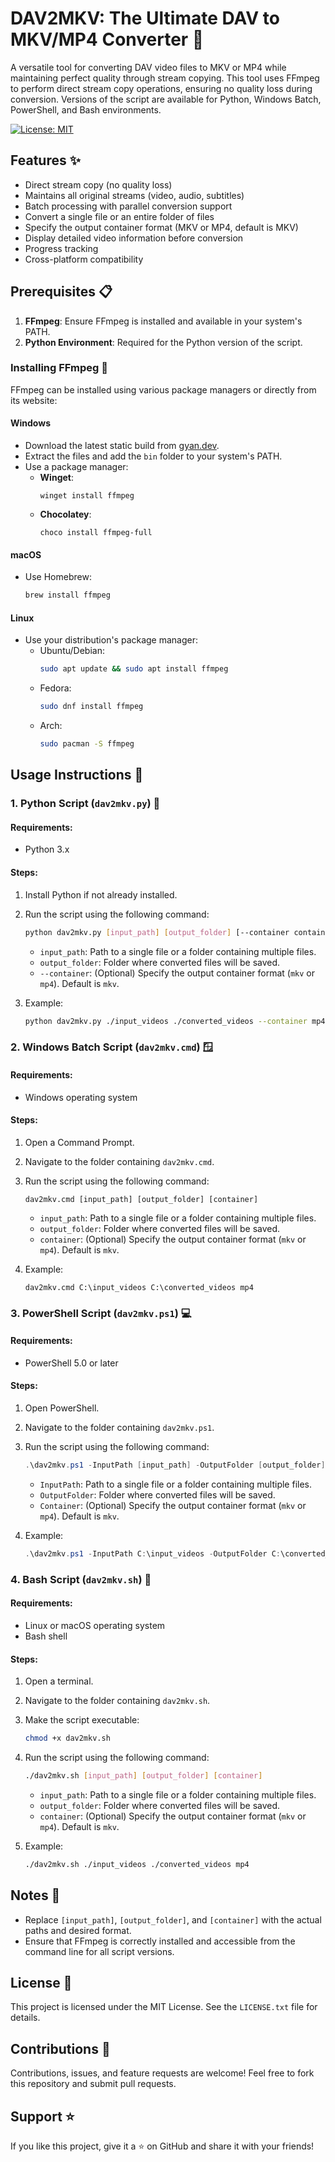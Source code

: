 # DAV2MKV: The Ultimate DAV to MKV/MP4 Converter 🚀

A versatile tool for converting DAV video files to MKV or MP4 while maintaining perfect quality through stream copying. This tool uses FFmpeg to perform direct stream copy operations, ensuring no quality loss during conversion. Versions of the script are available for Python, Windows Batch, PowerShell, and Bash environments.

[![License: MIT](https://img.shields.io/badge/License-MIT-yellow.svg)](https://opensource.org/licenses/MIT)

## Features ✨

- Direct stream copy (no quality loss)
- Maintains all original streams (video, audio, subtitles)
- Batch processing with parallel conversion support
- Convert a single file or an entire folder of files
- Specify the output container format (MKV or MP4, default is MKV)
- Display detailed video information before conversion
- Progress tracking
- Cross-platform compatibility

## Prerequisites 📋

1. **FFmpeg**: Ensure FFmpeg is installed and available in your system's PATH.
2. **Python Environment**: Required for the Python version of the script.

### Installing FFmpeg 🔧

FFmpeg can be installed using various package managers or directly from its website:

#### Windows
- Download the latest static build from [gyan.dev](https://www.gyan.dev/ffmpeg/builds/).
- Extract the files and add the `bin` folder to your system's PATH.
- Use a package manager:
  - **Winget**:
    ```batch
    winget install ffmpeg
    ```
  - **Chocolatey**:
    ```batch
    choco install ffmpeg-full
    ```

#### macOS
- Use Homebrew:
  ```bash
  brew install ffmpeg
  ```

#### Linux
- Use your distribution's package manager:
  - Ubuntu/Debian:
    ```bash
    sudo apt update && sudo apt install ffmpeg
    ```
  - Fedora:
    ```bash
    sudo dnf install ffmpeg
    ```
  - Arch:
    ```bash
    sudo pacman -S ffmpeg
    ```

## Usage Instructions 📖

### 1. Python Script (`dav2mkv.py`) 🐍

#### Requirements:
- Python 3.x

#### Steps:
1. Install Python if not already installed.
2. Run the script using the following command:
   ```bash
   python dav2mkv.py [input_path] [output_folder] [--container container]
   ```
   - `input_path`: Path to a single file or a folder containing multiple files.
   - `output_folder`: Folder where converted files will be saved.
   - `--container`: (Optional) Specify the output container format (`mkv` or `mp4`). Default is `mkv`.

3. Example:
   ```bash
   python dav2mkv.py ./input_videos ./converted_videos --container mp4
   ```

### 2. Windows Batch Script (`dav2mkv.cmd`) 🪟

#### Requirements:
- Windows operating system

#### Steps:
1. Open a Command Prompt.
2. Navigate to the folder containing `dav2mkv.cmd`.
3. Run the script using the following command:
   ```batch
   dav2mkv.cmd [input_path] [output_folder] [container]
   ```
   - `input_path`: Path to a single file or a folder containing multiple files.
   - `output_folder`: Folder where converted files will be saved.
   - `container`: (Optional) Specify the output container format (`mkv` or `mp4`). Default is `mkv`.

4. Example:
   ```batch
   dav2mkv.cmd C:\input_videos C:\converted_videos mp4
   ```

### 3. PowerShell Script (`dav2mkv.ps1`) 💻

#### Requirements:
- PowerShell 5.0 or later

#### Steps:
1. Open PowerShell.
2. Navigate to the folder containing `dav2mkv.ps1`.
3. Run the script using the following command:
   ```powershell
   .\dav2mkv.ps1 -InputPath [input_path] -OutputFolder [output_folder] -Container [container]
   ```
   - `InputPath`: Path to a single file or a folder containing multiple files.
   - `OutputFolder`: Folder where converted files will be saved.
   - `Container`: (Optional) Specify the output container format (`mkv` or `mp4`). Default is `mkv`.

4. Example:
   ```powershell
   .\dav2mkv.ps1 -InputPath C:\input_videos -OutputFolder C:\converted_videos -Container mp4
   ```

### 4. Bash Script (`dav2mkv.sh`) 🐧

#### Requirements:
- Linux or macOS operating system
- Bash shell

#### Steps:
1. Open a terminal.
2. Navigate to the folder containing `dav2mkv.sh`.
3. Make the script executable:
   ```bash
   chmod +x dav2mkv.sh
   ```
4. Run the script using the following command:
   ```bash
   ./dav2mkv.sh [input_path] [output_folder] [container]
   ```
   - `input_path`: Path to a single file or a folder containing multiple files.
   - `output_folder`: Folder where converted files will be saved.
   - `container`: (Optional) Specify the output container format (`mkv` or `mp4`). Default is `mkv`.

5. Example:
   ```bash
   ./dav2mkv.sh ./input_videos ./converted_videos mp4
   ```

## Notes 📝

- Replace `[input_path]`, `[output_folder]`, and `[container]` with the actual paths and desired format.
- Ensure that FFmpeg is correctly installed and accessible from the command line for all script versions.

## License 📄

This project is licensed under the MIT License. See the `LICENSE.txt` file for details.

## Contributions 🤝

Contributions, issues, and feature requests are welcome! Feel free to fork this repository and submit pull requests.

## Support ⭐

If you like this project, give it a ⭐ on GitHub and share it with your friends!
